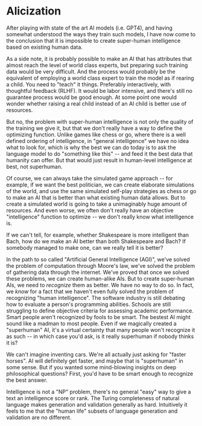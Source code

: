 # Alicization

After playing with state of the art AI models (i.e. GPT4), and having somewhat understood the ways they train such models, I have now come to the conclusion that it is impossible to create super-human intelligence based on existing human data.

As a side note, it is probably possible to make an AI that has attributes that almost reach the level of world class experts, but preparing such training data would be very difficult. And the process would probably be the equivalent of employing a world class expert to train the model as if rearing a child. You need to "teach" it things. Preferably interactively, with thoughtful feedback (RLHF). It would be labor intensive, and there's still no guarantee process would be good enough. At some point one would wonder whether raising a real child instead of an AI child is better use of resources.

But no, the problem with super-human intelligence is not only the quality of the training we give it, but that we don't really have a way to define the optimizing function.  Unlike games like chess or go, where there is a well defined ordering of intelligence, in "general intelligence" we have no idea what to look for, which is why the best we can do today is to ask the language model to do "something like this" -- and feed it the best data that humanity can offer. But that would just result in human-level intelligence at best, not superhuman.

Of course, we can always take the simulated game approach -- for example, if we want the best politician, we can create elaborate simulations of the world, and use the same simulated self-play strategies as chess or go to make an AI that is better than what existing human data allows. But to create a simulated world is going to take a unimaginably huge amount of resources. And even worse, we often don't really have an objective "intelligence" function to optimize -- we don't really know what intelligence is.

[](images/alice.jpg)

If we can't tell, for example, whether Shakespeare is more intelligent than Bach, how do we make an AI better than both Shakespeare and Bach? If somebody managed to make one, can we really tell it is better?

In the path to so called "Artificial General Intelligence (AGI)", we've solved the problem of computation through Moore's law, we've solved the problem of gathering data through the internet. We've proved that once we solved these problems, we can create human-alike AIs.  But to create super-human AIs, we need to *recognize* them as better. We have no way to do so. In fact, we *know* for a fact that we haven't even fully solved the problem of recognizing "human intelligence". The software industry is still debating how to evaluate a person's programming abilities. Schools are still struggling to define objective criteria for assessing academic performance. Smart people aren't recognized by fools to be smart. The bestest AI might sound like a madman to most people. Even if we magically created a "superhuman" AI, it's a virtual certainty that many people won't recognize it as such -- in which case you'd ask, is it really superhuman if nobody thinks it is?

We can't imagine inventing cars. We're all actually just asking for "faster horses". AI will definitely get faster, and maybe that is "superhuman" in some sense. But if you wanted some mind-blowing insights on deep philosophical questions? First, you'd have to be smart enough to recognize the best answer.

Intelligence is not a "NP" problem, there's no general "easy" way to give a text an intelligence score or rank. The Turing completeness of natural language makes generation and validation generally as hard. Intuitively it feels to me that the "human life" subsets of language generation and validation are no different.

